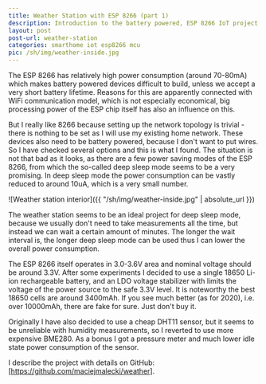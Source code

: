 ```yaml
---
title: Weather Station with ESP 8266 (part 1)
description: Introduction to the battery powered, ESP 8266 IoT project.
layout: post
post-url: weather-station
categories: smarthome iot esp8266 mcu
pic: /sh/img/weather-inside.jpg
---
```

The ESP 8266 has relatively high power consumption (around 70-80mA) which makes battery powered devices difficult to build, unless we accept a very short battery lifetime. Reasons for this are apparently connected with WiFi communication model, which is not especially economical, big processing power of the ESP chip itself has also an influence on this.

But I really like 8266 because setting up the network topology is trivial - there is nothing to be set as I will use my existing home network. These devices also need to be battery powered, because I don't want to put wires. So I have checked several options and this is what I found. The situation is not that bad as it looks, as there are a few power saving modes of the ESP 8266, from which the so-called deep sleep mode seems to be a very promising. In deep sleep mode the power consumption can be vastly reduced to around 10uA, which is a very small number.

![Weather station interior]({{  "/sh/img/weather-inside.jpg" | absolute_url }})

The weather station seems to be an ideal project for deep sleep mode, because we usually don't need to take measurements all the time, but instead we can wait a certain amount of minutes. The longer the wait interval is, the longer deep sleep mode can be used thus I can lower the overall power consumption.

The ESP 8266 itself operates in 3.0-3.6V area and nominal voltage should be around 3.3V. After some experiments I decided to use a single 18650 Li-ion rechargeable battery, and an LDO voltage stabilizer with limits the voltage of the power source to the safe 3.3V level. It is noteworthy the best 18650 cells are around 3400mAh. If you see much better (as for 2020), i.e. over 10000mAh, there are fake for sure. Just don't buy it.

Originally I have also decided to use a cheap DHT11 sensor, but it seems to be unreliable with humidity measurements, so I reverted to use more expensive BME280. As a bonus I got a pressure meter and much lower idle state power consumption of the sensor.

I describe the project with details on GitHub: [https://github.com/maciejmalecki/weather].

[https://github.com/maciejmalecki/weather]: https://github.com/maciejmalecki/weather

